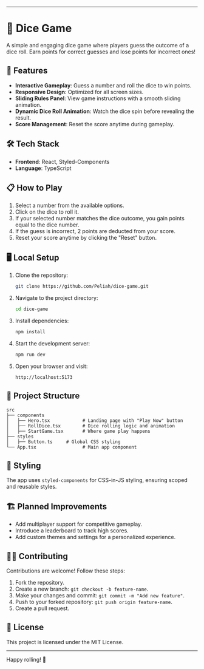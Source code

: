 
---

# 🎲 Dice Game  

A simple and engaging dice game where players guess the outcome of a dice roll. Earn points for correct guesses and lose points for incorrect ones!  

## 🚀 Features  
- **Interactive Gameplay**: Guess a number and roll the dice to win points.  
- **Responsive Design**: Optimized for all screen sizes.  
- **Sliding Rules Panel**: View game instructions with a smooth sliding animation.  
- **Dynamic Dice Roll Animation**: Watch the dice spin before revealing the result.  
- **Score Management**: Reset the score anytime during gameplay.  

## 🛠️ Tech Stack  
- **Frontend**: React, Styled-Components  
- **Language**: TypeScript  

## 📋 How to Play  
1. Select a number from the available options.  
2. Click on the dice to roll it.  
3. If your selected number matches the dice outcome, you gain points equal to the dice number.  
4. If the guess is incorrect, 2 points are deducted from your score.  
5. Reset your score anytime by clicking the "Reset" button.  

## 🖥️ Local Setup  

1. Clone the repository:  
   ```bash  
   git clone https://github.com/Peliah/dice-game.git  
   ```  

2. Navigate to the project directory:  
   ```bash  
   cd dice-game  
   ```  

3. Install dependencies:  
   ```bash  
   npm install  
   ```  

4. Start the development server:  
   ```bash  
   npm run dev  
   ```  

5. Open your browser and visit:  
   ```
   http://localhost:5173  
   ```  

## 📂 Project Structure  

```
src  
├── components  
│   ├── Hero.tsx            # Landing page with "Play Now" button  
│   ├── RollDice.tsx        # Dice rolling logic and animation  
│   ├── StartGame.tsx       # Where game play happens  
├── styles  
│   ├── Button.ts     # Global CSS styling  
└── App.tsx                 # Main app component  
```  

## 🎨 Styling  
The app uses `styled-components` for CSS-in-JS styling, ensuring scoped and reusable styles.  

## 🏗️ Planned Improvements  
- Add multiplayer support for competitive gameplay.  
- Introduce a leaderboard to track high scores.  
- Add custom themes and settings for a personalized experience.  

## 👨‍💻 Contributing  

Contributions are welcome! Follow these steps:  
1. Fork the repository.  
2. Create a new branch: `git checkout -b feature-name`.  
3. Make your changes and commit: `git commit -m "Add new feature"`.  
4. Push to your forked repository: `git push origin feature-name`.  
5. Create a pull request.  

## 📜 License  
This project is licensed under the MIT License.  

---

Happy rolling! 🎉  